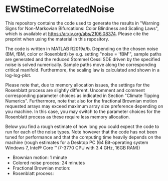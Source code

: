# EWStimeCorrelatedNoise
This repository contains the code used to generate the results in "Warning Signs for Non-Markovian Bifurcations: Color Blindness and Scaling Laws", which is available at https://arxiv.org/abs/2106.08374. Please cite the preprint when using the material in this repository.

The code is written in MATLAB R2019a/b. Depending on the chosen noise (BM, fBM, color or Rosenblatt) by e.g. setting "noise = 'fBM'", sample paths are generated and the reduced Stommel Cessi SDE driven by the specified noise is solved numerically. Sample paths move along the corresponding critical manifold. Furthermore, the scaling law is calculated and shown in a log-log-plot.

Please note that, due to memory allocation issues, the settings for the Rosenblatt process are slightly different. Uncomment and comment corresponding parameter choices as indicated in Section "Climate Tipping Numerics". Furthermore, note that also for the fractional Brownian motion requested arrays may exceed maximum array size preference depending on you machine. In this case, you may switch to the parameter choices for the Rosenblatt process as these require less memory allocation.

Below you find a rough estimate of how long you could expect the code to run for each of the noise types. Note however that the code has not been tuned for performance and that the computing time heavily depends on the machine (rough estimates for a Desktop PC (64 Bit-operating system Windows 7, Intel® Core ™ i7-3770 CPU with 3.4 GHz, 16GB RAM))
<ul>
      <li> Brownian motion: 1 minute </li>
      <li> Colored noise process: 24 minutes </li>
      <li> Fractional Brownian motion: </li>
       <li> Rosenblatt process: </li>
    </ul>
